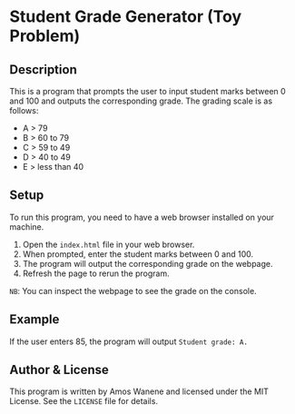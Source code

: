 # Student Grade Generator (Toy Problem)

## Description
This is a program that prompts the user to input student marks between 0 and 100 and outputs the corresponding grade. The grading scale is as follows:

- A > 79
- B > 60 to 79
- C > 59 to 49
- D > 40 to 49
- E > less than 40

## Setup
To run this program, you need to have a web browser installed on your machine.

1. Open the `index.html` file in your web browser.
2. When prompted, enter the student marks between 0 and 100.
3. The program will output the corresponding grade on the webpage.
4. Refresh the page to rerun the program.

`NB`: You can inspect the webpage to see the grade on the console.

## Example
If the user enters 85, the program will output `Student grade: A.`

## Author & License
This program is written by Amos Wanene and licensed under the MIT License. See the `LICENSE` file for details.
